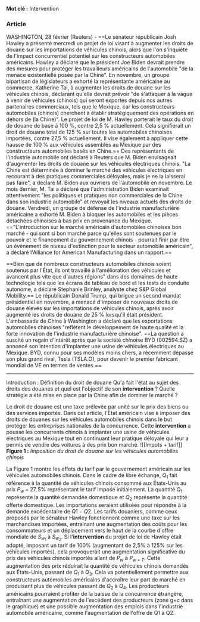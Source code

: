 
**Mot clé :** Intervention
### Article
WASHINGTON, 28 février (Reuters) - ==Le sénateur républicain Josh Hawley a présenté mercredi un projet de loi visant à augmenter les droits de douane sur les importations de véhicules chinois, alors que l'on s'inquiète de l'impact concurrentiel potentiel sur les constructeurs automobiles américains.
Hawley a déclaré que le président Joe Biden devrait prendre des mesures pour protéger les travailleurs américains de l'automobile "de la menace existentielle posée par la Chine".
En novembre, un groupe bipartisan de législateurs a exhorté la représentante américaine au commerce, Katherine Tai, à augmenter les droits de douane sur les véhicules chinois, déclarant qu'elle devrait prévoir "de s'attaquer à la vague à venir de véhicules (chinois) qui seront exportés depuis nos autres partenaires commerciaux, tels que le Mexique, car les constructeurs automobiles (chinois) cherchent à établir stratégiquement des opérations en dehors de (la Chine)".
Le projet de loi de M. Hawley porterait le taux du droit de douane de base à 100 %, contre 2,5 % actuellement. Cela signifierait un droit de douane total de 125 % sur toutes les automobiles chinoises importées, contre 27,5 % actuellement. Il vise également à appliquer cette hausse de 100 % aux véhicules assemblés au Mexique par des constructeurs automobiles basés en Chine.==
Des représentants de l'industrie automobile ont déclaré à Reuters que M. Biden envisageait d'augmenter les droits de douane sur les véhicules électriques chinois. "La Chine est déterminée à dominer le marché des véhicules électriques en recourant à des pratiques commerciales déloyales, mais je ne la laisserai pas faire", a déclaré M. Biden aux ouvriers de l'automobile en novembre.
Le mois dernier, M. Tai a déclaré que l'administration Biden examinait attentivement "les politiques et pratiques non commerciales de la Chine dans son industrie automobile" et revoyait les niveaux actuels des droits de douane.
Vendredi, un groupe de défense de l'industrie manufacturière américaine a exhorté M. Biden à bloquer les automobiles et les pièces détachées chinoises à bas prix en provenance du Mexique.
=="L'introduction sur le marché américain d'automobiles chinoises bon marché - qui sont si bon marché parce qu'elles sont soutenues par le pouvoir et le financement du gouvernement chinois - pourrait finir par être un événement de niveau d'extinction pour le secteur automobile américain", a déclaré l'Alliance for American Manufacturing dans un rapport.==

==Bien que de nombreux constructeurs automobiles chinois soient soutenus par l'État, ils ont travaillé à l'amélioration des véhicules et avancent plus vite que d'autres régions" dans des domaines de haute technologie tels que les écrans de tableau de bord et les tests de conduite autonome, a déclaré Stephanie Brinley, analyste chez S&P Global Mobility.==
Le républicain Donald Trump, qui brigue un second mandat présidentiel en novembre, a menacé d'imposer de nouveaux droits de douane élevés sur les importations de véhicules chinois, après avoir augmenté les droits de douane de 25 % lorsqu'il était président.
L'ambassade de Chine à Washington a déclaré que les exportations automobiles chinoises "reflètent le développement de haute qualité et la forte innovation de l'industrie manufacturière chinoise".
==La question a suscité un regain d'intérêt après que la société chinoise BYD (002594.SZ) a annoncé son intention d'implanter une usine de véhicules électriques au Mexique. BYD, connu pour ses modèles moins chers, a récemment dépassé son plus grand rival, Tesla (TSLA.O), pour devenir le premier fabricant mondial de VE en termes de ventes.==

---

Introduction :
Définition du droit de douane
Qu'a fait l'état au sujet des droits des douanes et quel est l'objectif de son **intervention** ?
Quelle stratégie a été mise en place par la Chine afin de dominer le marché ?

Le droit de douane est une taxe prélevée par unité sur le prix des biens ou des services importés. Dans cet article, l'État américain vise à imposer des droits de douanes sur les véhicules automobiles chinois dans le but protéger les entreprises nationales de la concurrence. Cette **intervention** a poussé les concurrents chinois à implanter une usine de véhicules électriques au Mexique tout en continuant leur pratique déloyale qui leur a permis de vendre des voitures à des prix bon marché.
![[Impots + tarif]]
**Figure 1 :** *Imposition du droit de douane sur les véhicules automobiles chinois*

La Figure 1 montre les effets du tarif par le gouvernement américain sur les véhicules automobiles chinois. Dans le cadre de libre échange, $Q_1$ fait référence à la quantité de véhicules chinois consommé aux États-Unis au prix $P_w+27,5\%$ représentant le tarif imposé initialement. La quantité $Q_1$ représente la quantité demandée domestique et $Q_2$ représente la quantité offerte domestique. Les importations seraient utilisées pour répondre à la demande excédentaire de $Q1 - Q2$. Les tarifs douaniers, comme ceux proposés par le sénateur Hawley fonctionnent comme une taxe sur les marchandises importées, entraînant une augmentation des coûts pour les consommateurs et un déplacement vers le haut de la courbe d'offre mondiale de $S_{w_1}$ à $S_{w_2}$. Si l'**intervention** du projet de loi de Hawley était adopté, imposant un tarif de 100% (augmentant de 2,5% à 125% sur les véhicules importés), cela provoquerait une augmentation significative du prix des véhicules chinois importés allant de $P_w$ à $P_{w+T}$. Cette augmentation des prix réduirait la quantité de véhicules chinois demandés aux États-Unis, passant de $Q_1$ à $Q_3$. Cela va potentiellement permettre aux constructeurs automobiles américains d'accroître leur part de marché en produisant plus de véhicules passant de $Q_2$ à $Q_4$. Les producteurs américains pourraient profiter de la baisse de la concurrence étrangère, entraînant une augmentation de l'excédent des producteurs (zone g+c dans le graphique) et une possible augmentation des emplois dans l'industrie automobile américaine, comme l'augmentation de l'offre de Q1 à Q2.



